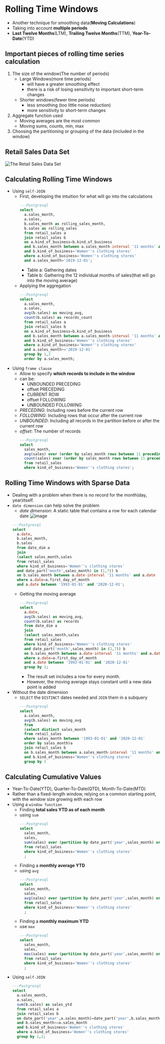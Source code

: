 # Rolling Time Windows
* Another technique for smoothing data(**Moving Calculations**)
* Taking into account **multiple periods**
* **Last Twelve Months**(LTM), **Trailing Twelve Months**(TTM), **Year-To-Date**(YTD)

## Important pieces of rolling time series calculation
1. The size of the window(The number of periods)
   * Large Windows(more time periods)
     * will have a greater smoothing effect
     * there is a risk of losing sensitivity to important short-term changes
   * Shorter windows(fewer time periods)
     * less smoothing (too little noise reduction)
     * more sensitivity to short-term changes
2. Aggregate function used
   * Moving averages are the most common
   * Moving sums, counts, min, max
3. Choosing the partitioning or grouping of the data (included in the window)

## Retail Sales Data Set
![The Retail Sales Data Set](https://github.com/Soon607/Data-Analysis-SQL-/assets/98214539/9a61ff03-145e-4ef0-8912-c268ffefd524)

## Calculating Rolling Time Windows
* Using `self-JOIN`
  * First, developing the intuition for what will go into the calculations
    ```sql
    ---Postgresql
    select
      a.sales_month,
      a.sales,
      b.sales_month as rolling_sales_month,
      b.sales as rolling_sales
      from retail_sales a
      join retail_sales b 
      on a.kind_of_business=b.kind_of_business
      and b.sales_month between a.sales_month-interval '11 months' and a.sales_month
      and b.kind_of_business='Women''s clothing stores'
      where a.kind_of_business='Women''s clothing stores'
      and a.sales_month='2019-12-01';
    ```
    * Table a: Gathering dates
    * Table b: Gathering the 12 individual months of sales(that will go into the moving average)
  * Applying the aggregation
    ```sql
    ---Postgresql
    select
      a.sales_month,
      a.sales,
      avg(b.sales) as moving_avg,
      count(b.sales) as records_count
      from retail_sales a
      join retail_sales b 
      on a.kind_of_business=b.kind_of_business
      and b.sales_month between a.sales_month-interval '11 months' and a.sales_month
      and b.kind_of_business='Women''s clothing stores'
      where a.kind_of_business='Women''s clothing stores'
      and a.sales_month>='2019-12-01'
      group by 1,2
      order by a.sales_month;
    ```
* Using `frame clause`
  * Allow to specify **which records to include in the window**
  * can be:
    * UNBOUNDED PRECEDING
    * offset PRECEDING
    * CURRENT ROW
    * offset FOLLOWING
    * UNBOUNDED FOLLOWING
  * *PRECEDING*: Including rows before the current row
  * *FOLLOWING*: Including rows that occur after the current row
  * *UNBOUNDED*: Including all records in the partition before or after the current row
  * *offset*: The number of records
    ```sql
    ---Postgresql
    select
      sales_month,
      avg(sales) over (order by sales_month rows between 11 preceding and current row) as moving_avg,
      count(sales) over (order by sales_month rows between 11 preceding and current row) as records_count
      from retail_sales
      where kind_of_business='Women''s clothing stores';
    ```
## Rolling Time Windows with Sparse Data
* Dealing with a problem when there is no record for the month(day, year)itself.
* `date dimension` can help solve the problem
  * *date dimension*: A static table that contains a row for each calendar date
    ![image](https://github.com/Soon607/Data-Analysis-SQL-/assets/98214539/b2469323-1fe2-4a2f-9b3d-49180fc2fc28)
  ```sql
  ---Postgresql
  select
    a.date,
    b.sales_month,
    b.sales
    from date_dim a
    join
    (select sales_month,sales
    from retail_sales
    where kind_of_business='Women''s clothing stores'
    and date_part('month',sales_month) in (1,7)) b
    on b.sales_month between a.date-interval '11 months' and a.date
    where a.date=a.first_day_of_month
    and a.date between '1993-01-01' and '2020-12-01';
  ```
  * Getting the moving average
    ```sql
    ---Postgresql
    select
      a.date,
      avg(b.sales) as moving_avg,
      count(b.sales) as records
      from date_dim a
      join
      (select sales_month,sales
      from retail_sales
      where kind_of_business='Women''s clothing stores'
      and date_part('month',sales_month) in (1,7)) b
      on b.sales_month between a.date-interval '11 months' and a.date
      where a.date=a.first_day_of_month
      and a.date between '1993-01-01' and '2020-12-01'
      group by 1;
    ```
      * The result set includes a row for every month.
      * However, the moving average stays constant until a new data point is added
* Without the date dimension
  * `SELECT` the `DISTINCT` dates needed and `JOIN` them in a subquery
    ```sql
    ---Postgresql
    select
      a.sales_month,
      avg(b.sales) as moving_avg
      from
      (select distinct sales_month
      from retail_sales
      where sales_month between '1993-01-01' and '2020-12-01'
      order by sales_month)a
      join retail_sales b
      on b.sales_month between a.sales_month-interval '11 months' and a.sales_month
      and b.kind_of_business='Women''s clothing stores'
      group by 1
    ```
## Calculating Cumulative Values
* Year-To-Date(YTD), Quarter-To-Date(QTD), Month-To-Date(MTD)
* Rather than a fixed-length window, relying on a common starting point, with the window size growing with each row
* Using a `window function`
  * Finding **total sales YTD as of each month**
  * using `sum`
    ```sql
    ---Postgresql
    select 
      sales_month,
      sales,
      sum(sales) over (partition by date_part('year',sales_month) order by sales_month) as sales_ytd
      from retail_sales
      where kind_of_business='Women''s clothing stores'
      ;
  * Finding a **monthly average YTD**
  * using `avg`
    ```sql
    ---Postgresql
    select 
      sales_month,
      sales,
      avg(sales) over (partition by date_part('year',sales_month) order by sales_month) as sales_ytd
      from retail_sales
      where kind_of_business='Women''s clothing stores'
      ;
  * Finding a **monthly maximum YTD**
  * use `max`
    ```sql
    ---Postgresql
    select 
      sales_month,
      sales,
      max(sales) over (partition by date_part('year',sales_month) order by sales_month) as sales_ytd
      from retail_sales
      where kind_of_business='Women''s clothing stores'
      ;
    ```
* Using `self-JOIN`
  ```sql
  ---Postgresql
  select
    a.sales_month,
    a.sales,
    sum(b.sales) as sales_ytd
    from retail_sales a
    join retail_sales b
    on date_part('year',a.sales_month)=date_part('year',b.sales_month)
    and b.sales_month<=a.sales_month
    and b.kind_of_business='Women''s clothing stores'
    where a.kind_of_business='Women''s clothing stores'
    group by 1,2;
  ```
